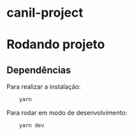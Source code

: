 # canil-project


# Rodando projeto 

## Dependências 

Para realizar a instalação:
```bash
    yarn 
```
Para rodar em modo de desenvolvimento:
```bash
    yarn dev
```

